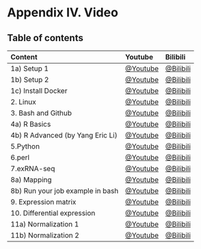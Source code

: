 # Appendix IV. Video

## Table of contents
| Content | Youtube | Bilibili |
| :--- | :--- | :--- |
| 1a\) Setup 1  |[@Youtube](https://youtu.be/o7nVOmj0pWA)  |[@Bilibili](https://player.bilibili.com/player.html?aid=30590084&cid=53392076&page=1)  |
| 1b\) Setup 2  | [@Youtube](https://youtu.be/fM0bRuXz9F8) | [@Bilibili](https://player.bilibili.com/player.html?aid=30617423&cid=53443343&page=1) |
|1c\) Install Docker|[@Youtube](https://youtu.be/c1ldhV7dAhg)|[@Bilibili](https://www.bilibili.com/video/av30426956/)|
| 2. Linux  |[@Youtube](https://youtu.be/cOmJvMjn5CU)  |[@Bilibili](https://player.bilibili.com/player.html?aid=30590225&cid=53392482&page=1)  |
| 3. Bash and Github  |[@Youtube](https://youtu.be/mXAdfWw-OBg)  |[@Bilibili](https://player.bilibili.com/player.html?aid=30590318&cid=53392706&page=1)  |
| 4a\) R Basics  | [@Youtube](https://youtu.be/A0YKZgxvpXM) | [@Bilibili](https://player.bilibili.com/player.html?aid=30590474&cid=53392848&page=1) |
|4b\) R Advanced \(by Yang Eric Li\)   |[@Youtube](https://youtu.be/HeIAZ3pgsxQ)  |[@Bilibili](https://player.bilibili.com/player.html?aid=30625984&cid=53458279&page=1)  |
| 5.Python  |[@Youtube](https://youtu.be/ysW-14kuwhs)  |[@Bilibili](https://player.bilibili.com/player.html?aid=30590828&cid=53393333&page=1)  |
| 6.perl  |[@Youtube](https://youtu.be/2jOGbVfuyjA)  |[@Bilibili](https://player.bilibili.com/player.html?aid=30590572&cid=53393101&page=1)  |
| 7.exRNA-seq  |[@Youtube](https://youtu.be/ovSVpqcDB8o)  | [@Bilibili](https://player.bilibili.com/player.html?aid=30591172&cid=53394108&page=1) |
| 8a\) Mapping  |[@Youtube](https://youtu.be/5v2fbx93TF4)  | [@Bilibili](https://player.bilibili.com/player.html?aid=30591535&cid=53394590&page=1) |
| 8b\) Run your job example in bash  |[@Youtube](https://youtu.be/BqxHRxxBVeQ)  |[@Bilibili](https://player.bilibili.com/player.html?aid=30592322&cid=53396126&page=1)  |
| 9. Expression matrix  |[@Youtube](https://youtu.be/DPGpPuzVg_o)  |[@Bilibili](https://player.bilibili.com/player.html?aid=30592382&cid=53396383&page=1)  |
| 10. Differential expression  |[@Youtube](https://youtu.be/xGocWkPqgOA)  | [@Bilibili](https://player.bilibili.com/player.html?aid=30592492&cid=53396615&page=1) |
| 11a\) Normalization 1  |[@Youtube](https://youtu.be/QCxNIGrTWh0)  |[@Bilibili](https://player.bilibili.com/player.html?aid=30592584&cid=53396844&page=1)  |
| 11b\) Normalization 2  |[@Youtube](https://youtu.be/QDy2grY78DE)  | [@Bilibili](https://player.bilibili.com/player.html?aid=30592643&cid=53396972&page=1) |


